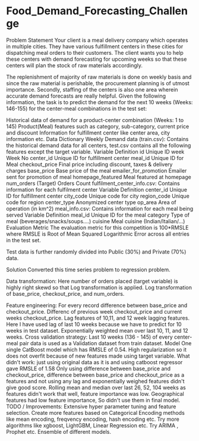 Food_Demand_Forecasting_Challenge
==============================

Problem Statement
Your client is a meal delivery company which operates in multiple cities. They have various fulfillment centers in these cities for dispatching meal orders to their customers. The client wants you to help these centers with demand forecasting for upcoming weeks so that these centers will plan the stock of raw materials accordingly.

The replenishment of majority of raw materials is done on weekly basis and since the raw material is perishable, the procurement planning is of utmost importance. Secondly, staffing of the centers is also one area wherein accurate demand forecasts are really helpful. Given the following information, the task is to predict the demand for the next 10 weeks (Weeks: 146-155) for the center-meal combinations in the test set:

Historical data of demand for a product-center combination (Weeks: 1 to 145)
Product(Meal) features such as category, sub-category, current price and discount
Information for fulfillment center like center area, city information etc.
Data Dictionary
Weekly Demand data (train.csv): Contains the historical demand data for all centers, test.csv contains all the following features except the target variable.
Variable	Definition
id	Unique ID
week	Week No
center_id	Unique ID for fulfillment center
meal_id	Unique ID for Meal
checkout_price	Final price including discount, taxes & delivery charges
base_price	Base price of the meal
emailer_for_promotion	Emailer sent for promotion of meal
homepage_featured Meal	featured at homepage
num_orders	(Target) Orders Count
fulfilment_center_info.csv: Contains information for each fulfilment center
Variable	Definition
center_id	Unique ID for fulfillment center
city_code	Unique code for city
region_code	Unique code for region
center_type	Anonymized center type
op_area	Area of operation (in km^2)
meal_info.csv: Contains information for each meal being served
Variable	Definition
meal_id	Unique ID for the meal
category	Type of meal (beverages/snacks/soups….)
cuisine	Meal cuisine (Indian/Italian/…)
Evaluation Metric
The evaluation metric for this competition is 100*RMSLE where RMSLE is Root of Mean Squared Logarithmic Error across all entries in the test set.

Test data is further randomly divided into Public (30%) and Private (70%) data.

Solution
    Converted this time series problem to regression problem.

    
Data transformation:
Here number of orders placed (target variable) is highly right skewd so that Log transformation is applied.
Log transformation of base_price, checkout_price, and num_orders.

Feature engineering:
For every record difference between base_price and checkout_price.
Differenc of previous week checkout_price and current weeks checkout_price.
Lag features of 10,11, and 12 week lagging features. Here I have used lag of last 10 weeks because we have to predict for 10 weeks in test dataset.
Exponentially weighted mean over last 10, 11, and 12 weeks.
Cross validation strategy:
Last 10 weeks (136 - 145) of every center-meal pair data is used as a Validation dataset from train dataset.
Model
One single CatBoost model which has RMSLE of 0.54.
High regularization so it does not overfit because of new features made using target variable.
What didn't work:
just using original data as it is and using catboost regressor gave RMSLE of 1.58
Only using difference between base_price and checkout_price, difference between base_price and checkout_price as a features and not using any lag and exponentially weighed features didn't give good score.
Rolling mean and median over last 26, 52, 104 weeks as features didn't work that well, feature importance was low.
Geographical features had low feature importance, So didn't use them in final model.
TODO / Improvements:
Extensive hyper parameter tuning and feature selection.
Create more features based on Categorical Encoding methods like mean encoding, freqvency encoding, hash encoding etc.
Try more algorithms like xgboost, LightGBM, Linear Regression etc.
Try ARIMA , Prophet etc.
Ensemble of different models.